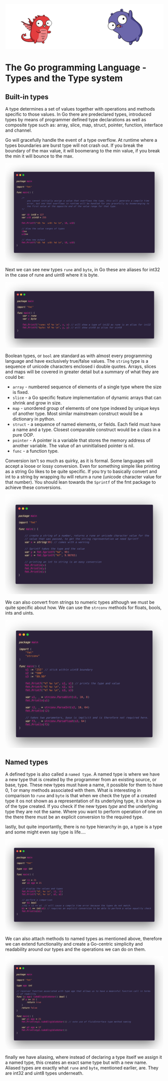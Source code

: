 ![](/assets/gologo.png)

# The Go programming Language - Types and the Type system

## Built-in types

A type determines a set of values together with operations and methods specific to those values. In Go there are predeclared types, introduced types by means of programmer defined type declarations as well as composite type such as: array, slice, map, struct, pointer, function, interface and channel.

Go will gracefully handle the event of a type overflow. At runtime where a types boundaries are burst type will not crash out. If you break the boundary of the max value, it will boomerang to the min value, if you break the min it will bounce to the max.

![](/core/src/03-types-type-system/assets/301-overflow.png)

Next we can see new types `rune` and `byte`, in Go these are aliases for int32 in the case of rune and uint8 where it is byte.

![](/core/src/03-types-type-system/assets/302-rune-byte.png)

Boolean types, or `bool` are standard as with almost every programming language and have exclusively true/false values. The `string` type is a sequence of unicode characters enclosed i double quotes. Arrays, slices and maps will be covered in greater detail but a summary of what they are could be:

- `array` - numbered sequence of elements of a single type where the size is fixed.
- `slice` - a Go specific feature implementation of dynamic arrays that can shrink and grow in size.
- `map` - unordered group of elements of one type indexed by unique keys of another type. Most similar mainstream construct would be a dictionary in python.
- `struct` - a sequence of named elements, or fields. Each field must have a name and a type. Closest comparable construct would be a class in a pure OOP.
- `pointer` - A pointer is a variable that stores the memory address of another variable. The value of an uninitlalised pointer is nil.
- `func` - a function type.

Conversion isn't so much as quirky, as it is formal. Some languages will accept a loose or lossy conversion. Even for something simple like printing as a string Go likes to be quite specific. If you try to basically convert and int to a string by wrapping itu will return a rune (unicode character value for that number). You should lean towards the `Sprintf` of the fmt package to achieve these conversions.

![](/core/src/03-types-type-system/assets/303-conversion.png)

We can also convert from strings to numeric types although we must be quite specific about how. We can use the `strconv` methods for floats, bools, ints and uints.

![](/core/src/03-types-type-system/assets/304-conversion-pt2.png)

## Named types

A defined type is also called a `named type`. A named type is where we have a new type that is created by the programmer from an existing source, or base, type. These new types must have a name, it possible for them to have 0, 1 or many methods associated with them. What is interesting in comparison to `rune` and `byte` is that when we check the type of a created type it os not shown as a representation of its underlying type, it is show as of the type created. If you check if the new types _type_ and the underlying type they are not the same. Where you want to perform operation of one on the there there must be an explicit conversion to the required type.

lastly, but quite importantly, there is no type hierarchy in go, a type is a type and some might even say type is life....

![](/core/src/03-types-type-system/assets/305-named-types.png)

We can also attach methods to named types as mentioned above, therefore we can extend functionality and create a Go-centric simplicity and readability around our types and the operations we can do on them.

![](/core/src/03-types-type-system/assets/306-named-type-methods.png)

finally we have aliasing, where instead of declaring a type itself we assign it a named type, this creates an exact same type but with a new name. Aliased types are exactly what `rune` and `byte`, mentioned earlier, are. They are int32 and uint8 types underneath.
